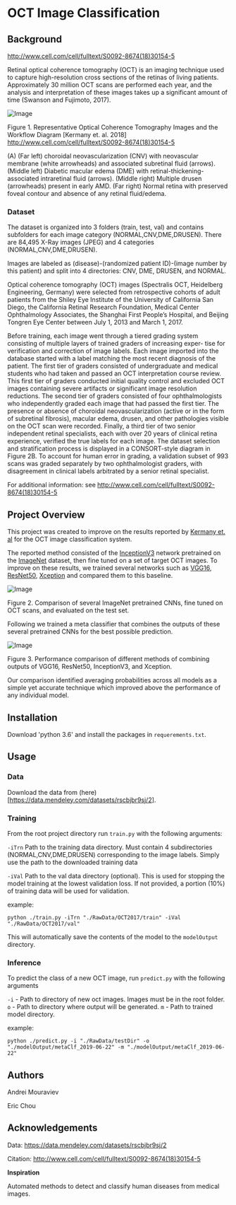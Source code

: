 ﻿# OCT Image Classification

## Background

http://www.cell.com/cell/fulltext/S0092-8674(18)30154-5

Retinal optical coherence tomography (OCT) is an imaging technique used to capture high-resolution cross sections of the retinas of living patients. Approximately 30 million OCT scans are performed each year, and the analysis and interpretation of these images takes up a significant amount of time (Swanson and Fujimoto, 2017).

![Image](https://github.com/amourav/OCT-Image-Classification/blob/cleanCode3/pics/2018.Kermany.Identifying%20Medical%20Diagnoses%20and%20Treatable%20Diseases%20by%20Image-Based%20Deep%20Learning_fig2.jpg)

Figure 1. Representative Optical Coherence Tomography Images and the Workflow Diagram [Kermany et. al. 2018] http://www.cell.com/cell/fulltext/S0092-8674(18)30154-5

(A) (Far left) choroidal neovascularization (CNV) with neovascular membrane (white arrowheads) and associated subretinal fluid (arrows). (Middle left) Diabetic macular edema (DME) with retinal-thickening-associated intraretinal fluid (arrows). (Middle right) Multiple drusen (arrowheads) present in early AMD. (Far right) Normal retina with preserved foveal contour and absence of any retinal fluid/edema.


### Dataset

The dataset is organized into 3 folders (train, test, val) and contains subfolders for each image category (NORMAL,CNV,DME,DRUSEN). There are 84,495 X-Ray images (JPEG) and 4 categories (NORMAL,CNV,DME,DRUSEN).

Images are labeled as (disease)-(randomized patient ID)-(image number by this patient) and split into 4 directories: CNV, DME, DRUSEN, and NORMAL.

Optical coherence tomography (OCT) images (Spectralis OCT, Heidelberg Engineering, Germany) were selected from retrospective cohorts of adult patients from the Shiley Eye Institute of the University of California San Diego, the California Retinal Research Foundation, Medical Center Ophthalmology Associates, the Shanghai First People’s Hospital, and Beijing Tongren Eye Center between July 1, 2013 and March 1, 2017.

Before training, each image went through a tiered grading system consisting of multiple layers of trained graders of increasing exper- tise for verification and correction of image labels. Each image imported into the database started with a label matching the most recent diagnosis of the patient. The first tier of graders consisted of undergraduate and medical students who had taken and passed an OCT interpretation course review. This first tier of graders conducted initial quality control and excluded OCT images containing severe artifacts or significant image resolution reductions. The second tier of graders consisted of four ophthalmologists who independently graded each image that had passed the first tier. The presence or absence of choroidal neovascularization (active or in the form of subretinal fibrosis), macular edema, drusen, and other pathologies visible on the OCT scan were recorded. Finally, a third tier of two senior independent retinal specialists, each with over 20 years of clinical retina experience, verified the true labels for each image. The dataset selection and stratification process is displayed in a CONSORT-style diagram in Figure 2B. To account for human error in grading, a validation subset of 993 scans was graded separately by two ophthalmologist graders, with disagreement in clinical labels arbitrated by a senior retinal specialist.

For additional information: see http://www.cell.com/cell/fulltext/S0092-8674(18)30154-5


## Project Overview

This project was created to improve on the results reported by [Kermany et. al](https://www.cell.com/cell/fulltext/S0092-8674(18)30154-5) for the OCT image classification system.

The reported method consisted of the [InceptionV3](https://arxiv.org/abs/1512.00567) network pretrained on the [ImageNet](http://www.image-net.org/) dataset, then fine tuned on a set of target OCT images. To improve on these results, we trained several networks such as [VGG16](https://arxiv.org/abs/1409.1556), [ResNet50](https://arxiv.org/abs/1512.03385), [Xception](https://arxiv.org/abs/1610.02357) and compared them to this baseline.

![Image](https://github.com/amourav/OCT-Image-Classification/blob/cleanCode3/pics/comparison.png)

Figure 2. Comparison of several ImageNet pretrained CNNs, fine tuned on OCT scans, and evaluated on the test set.

Following we trained a meta classifier that combines the outputs of these several pretrained CNNs for the best possible prediction. 

![Image](https://github.com/amourav/OCT-Image-Classification/blob/cleanCode3/pics/meta.png)

Figure 3. Performance comparison of different methods of combining outputs of VGG16, ResNet50, InceptionV3, and Xception.

Our comparison identified averaging probabilities across all models as a simple yet accurate technique which improved above the performance of any individual model.

## Installation

Download 'python 3.6' and install the packages in `requerements.txt`.

## Usage

### Data

Download the data from (here)[https://data.mendeley.com/datasets/rscbjbr9sj/2].

### Training

From the root project directory run `train.py` with the following arguments:

`-iTrn` Path to the training data directory. Must contain 4 subdirectories (NORMAL,CNV,DME,DRUSEN) corresponding to the image labels. Simply use the path to the downloaded training data

`-iVal` Path to the val data directory (optional). This is used for stopping the model training at the lowest validation loss. If not provided, a portion (10%) of training data will be used for validation.

example:
```
python ./train.py -iTrn "./RawData/OCT2017/train" -iVal "./RawData/OCT2017/val"
```


This will automatically save the contents of the model to the `modelOutput` directory.

### Inference

To predict the class of a new OCT image, run `predict.py` with the following arguments

`-i` - Path to directory of new oct images. Images must be in the root folder.
`o` - Path to directory where output will be generated.
`m` - Path to trained model directory.

example:
```
python ./predict.py -i "./RawData/testDir" -o "./modelOutput/metaClf_2019-06-22" -m "./modelOutput/metaClf_2019-06-22"
```



## Authors

Andrei Mouraviev

Eric Chou


## Acknowledgements

Data: https://data.mendeley.com/datasets/rscbjbr9sj/2

Citation: http://www.cell.com/cell/fulltext/S0092-8674(18)30154-5

**Inspiration**

Automated methods to detect and classify human diseases from medical images.
